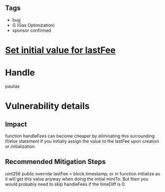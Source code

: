 ## Tags

- bug
- G (Gas Optimization)
- sponsor confirmed

# [Set initial value for lastFee](https://github.com/code-423n4/2021-10-defiprotocol-findings/issues/91) 

# Handle

pauliax


# Vulnerability details

## Impact
function handleFees can become cheaper by eliminating this surrounding if/else statement if you initially assign the value to the lastFee upon creation or initialization.

## Recommended Mitigation Steps
  uint256 public override lastFee = block.timestamp;
or in function initialize as it will get this value anyway when doing the initial mintTo. But then you would probably need to skip handleFees if the timeDiff is 0.

